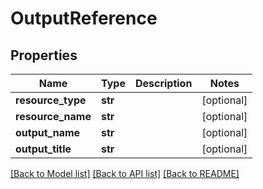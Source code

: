 # OutputReference

## Properties
Name | Type | Description | Notes
------------ | ------------- | ------------- | -------------
**resource_type** | **str** |  | [optional] 
**resource_name** | **str** |  | [optional] 
**output_name** | **str** |  | [optional] 
**output_title** | **str** |  | [optional] 

[[Back to Model list]](../README.md#documentation-for-models) [[Back to API list]](../README.md#documentation-for-api-endpoints) [[Back to README]](../README.md)

